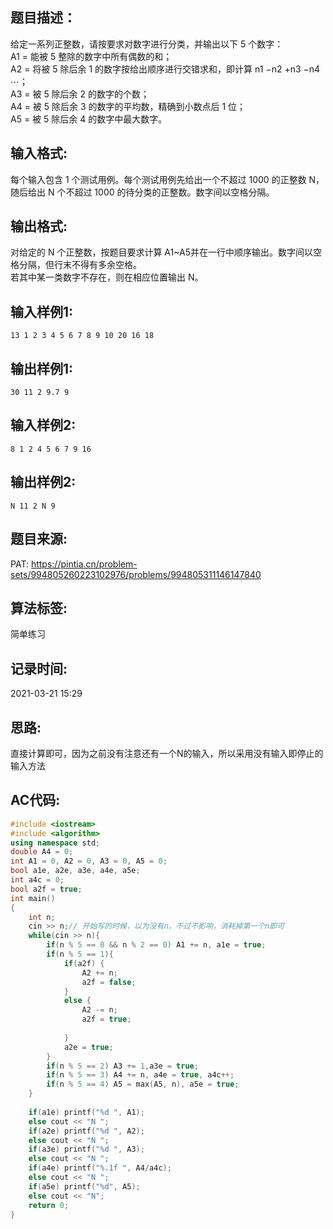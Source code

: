 ## 题目描述：
给定一系列正整数，请按要求对数字进行分类，并输出以下 5 个数字：  
A​1 = 能被 5 整除的数字中所有偶数的和；  
A​2 = 将被 5 除后余 1 的数字按给出顺序进行交错求和，即计算 n​1​​ −n​2​​ +n​3​​ −n​4​​ ⋯；  
A​3​ = 被 5 除后余 2 的数字的个数；  
A​4​ = 被 5 除后余 3 的数字的平均数，精确到小数点后 1 位；  
A​5​ = 被 5 除后余 4 的数字中最大数字。  

## 输入格式:
每个输入包含 1 个测试用例。每个测试用例先给出一个不超过 1000 的正整数 N，随后给出 N 个不超过 1000 的待分类的正整数。数字间以空格分隔。  

## 输出格式:
对给定的 N 个正整数，按题目要求计算 A​1​​ ~A​5并在一行中顺序输出。数字间以空格分隔，但行末不得有多余空格。  
若其中某一类数字不存在，则在相应位置输出 N。

## 输入样例1:
```
13 1 2 3 4 5 6 7 8 9 10 20 16 18
```

## 输出样例1:
```
30 11 2 9.7 9
```
## 输入样例2:
```
8 1 2 4 5 6 7 9 16
```

## 输出样例2:
```
N 11 2 N 9
```

## 题目来源:
PAT: https://pintia.cn/problem-sets/994805260223102976/problems/994805311146147840

## 算法标签:
简单练习

## 记录时间:
2021-03-21 15:29

## 思路:
直接计算即可，因为之前没有注意还有一个N的输入，所以采用没有输入即停止的输入方法

## AC代码:
```cpp
#include <iostream>
#include <algorithm>
using namespace std;
double A4 = 0;
int A1 = 0, A2 = 0, A3 = 0, A5 = 0;
bool a1e, a2e, a3e, a4e, a5e;
int a4c = 0;
bool a2f = true;
int main()
{
    int n;
    cin >> n;// 开始写的时候，以为没有n，不过不影响，消耗掉第一个n即可
    while(cin >> n){
        if(n % 5 == 0 && n % 2 == 0) A1 += n, a1e = true;
        if(n % 5 == 1){
            if(a2f) {
                A2 += n;
                a2f = false;
            }
            else {
                A2 -= n;
                a2f = true;
                
            }
            a2e = true;
        }
        if(n % 5 == 2) A3 += 1,a3e = true;
        if(n % 5 == 3) A4 += n, a4e = true, a4c++;
        if(n % 5 == 4) A5 = max(A5, n), a5e = true;
    }
    
    if(a1e) printf("%d ", A1);
    else cout << "N ";
    if(a2e) printf("%d ", A2);
    else cout << "N ";
    if(a3e) printf("%d ", A3);
    else cout << "N ";
    if(a4e) printf("%.1f ", A4/a4c);
    else cout << "N ";
    if(a5e) printf("%d", A5);
    else cout << "N";
    return 0;
}
```